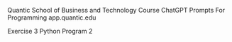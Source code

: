 Quantic School of Business and Technology Course
ChatGPT Prompts For Programming
app.quantic.edu

Exercise 3
Python Program 2
